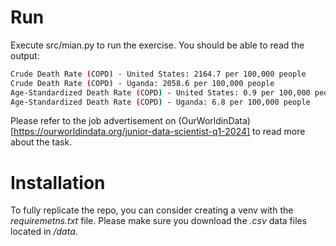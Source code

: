 # Run

Execute src/mian.py to run the exercise. You should be able to read the output:

```bash
Crude Death Rate (COPD) - United States: 2164.7 per 100,000 people
Crude Death Rate (COPD) - Uganda: 2058.6 per 100,000 people
Age-Standardized Death Rate (COPD) - United States: 0.9 per 100,000 people
Age-Standardized Death Rate (COPD) - Uganda: 6.8 per 100,000 people
```

Please refer to the job advertisement on (OurWorldinData)[https://ourworldindata.org/junior-data-scientist-q1-2024] to read more about the task. 

# Installation

To fully replicate the repo, you can consider creating a venv with the _requiremetns.txt_ file. Please make sure you download the _.csv_ data files located in _/data_.